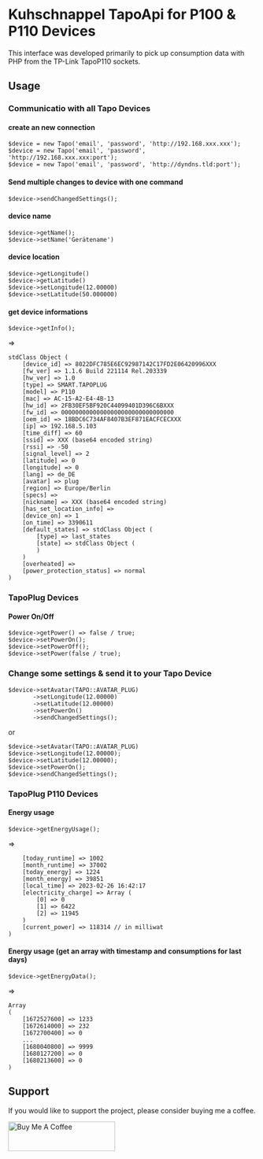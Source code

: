 # Kuhschnappel TapoApi for P100 & P110 Devices

This interface was developed primarily to pick up consumption data with PHP from the TP-Link TapoP110 sockets.

## Usage

### Communicatio with all Tapo Devices

#### create an new connection
``` 
$device = new Tapo('email', 'password', 'http://192.168.xxx.xxx');
$device = new Tapo('email', 'password', 'http://192.168.xxx.xxx:port');
$device = new Tapo('email', 'password', 'http://dyndns.tld:port');
```

#### Send multiple changes to device with one command
```
$device->sendChangedSettings();
```

#### device name
``` 
$device->getName();
$device->setName('Gerätename')
``` 


#### device location
``` 
$device->getLongitude()
$device->getLatitude()
$device->setLongitude(12.00000)
$device->setLatitude(50.000000)
``` 

#### get device informations
``` 
$device->getInfo();
``` 
=>
``` 
stdClass Object (
    [device_id] => 8022DFC785E6EC92987142C17FD2E06420996XXX
    [fw_ver] => 1.1.6 Build 221114 Rel.203339
    [hw_ver] => 1.0
    [type] => SMART.TAPOPLUG
    [model] => P110
    [mac] => AC-15-A2-E4-4B-13
    [hw_id] => 2FB30EF5BF920C44099401D396C6BXXX
    [fw_id] => 00000000000000000000000000000000
    [oem_id] => 18BDC6C734AF8407B3EF871EACFCECXXX
    [ip] => 192.168.5.103
    [time_diff] => 60
    [ssid] => XXX (base64 encoded string)
    [rssi] => -50
    [signal_level] => 2
    [latitude] => 0
    [longitude] => 0
    [lang] => de_DE
    [avatar] => plug
    [region] => Europe/Berlin
    [specs] => 
    [nickname] => XXX (base64 encoded string)
    [has_set_location_info] => 
    [device_on] => 1
    [on_time] => 3390611
    [default_states] => stdClass Object (
        [type] => last_states
        [state] => stdClass Object (
        )
    )
    [overheated] => 
    [power_protection_status] => normal
)
``` 


### TapoPlug Devices

#### Power On/Off
```
$device->getPower() => false / true;
$device->setPowerOn();
$device->setPowerOff();
$device->setPower(false / true);
```

### Change some settings & send it to your Tapo Device

```
$device->setAvatar(TAPO::AVATAR_PLUG)
       ->setLongitude(12.00000)
       ->setLatitude(12.00000)
       ->setPowerOn()
       ->sendChangedSettings();
```
or 
```
$device->setAvatar(TAPO::AVATAR_PLUG)
$device->setLongitude(12.00000);
$device->setLatitude(12.00000);
$device->setPowerOn();
$device->sendChangedSettings();
```

### TapoPlug P110 Devices

#### Energy usage
```
$device->getEnergyUsage();
```

=> 
``` Object (
    [today_runtime] => 1002
    [month_runtime] => 37002
    [today_energy] => 1224
    [month_energy] => 39851
    [local_time] => 2023-02-26 16:42:17
    [electricity_charge] => Array (
        [0] => 0
        [1] => 6422
        [2] => 11945
    )
    [current_power] => 118314 // in milliwat
)
```

 
#### Energy usage (get an array with timestamp and consumptions for last days)
```
$device->getEnergyData();
```
=> 
```
Array
(
    [1672527600] => 1233
    [1672614000] => 232
    [1672700400] => 0
    ...
    [1680040800] => 9999
    [1680127200] => 0
    [1680213600] => 0
)
```

## Support

If you would like to support the project, please consider buying me a coffee.

<a href="https://www.buymeacoffee.com/kuhschnappel" target="_blank"><img src="https://cdn.buymeacoffee.com/buttons/v2/default-yellow.png" alt="Buy Me A Coffee" style="height: 60px !important;width: 217px !important;" ></a>

